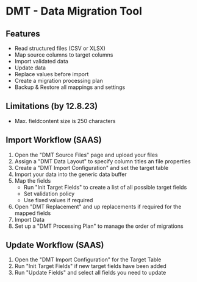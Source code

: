 # DMT - Data Migration Tool #

## Features ##
- Read structured files (CSV or XLSX)
- Map source columns to target columns
- Import validated data
- Update data
- Replace values before import
- Create a migration processing plan
- Backup & Restore all mappings and settings

## Limitations (by 12.8.23) ##
- Max. fieldcontent size is 250 characters

## Import Workflow (SAAS) ##
1. Open the "DMT Source Files" page and upload your files
2. Assign a "DMT Data Layout" to specify column titles an file properties
3. Create a "DMT Import Configuration" and set the target table
4. Import your data into the generic data buffer
5. Map the fields
    - Run "Init Target Fields" to create a list of all possible target fields
    - Set validation policy
    - Use fixed values if required 
6. Open "DMT Replacement" and up replacements if required for the mapped fields
7. Import Data
8. Set up a "DMT Processing Plan" to manage the order of migrations


## Update Workflow (SAAS) ##
1. Open the "DMT Import Configuration" for the Target Table
2. Run "Init Target Fields" if new target fields have been added
3. Run "Update Fields" and select all fields you need to update

